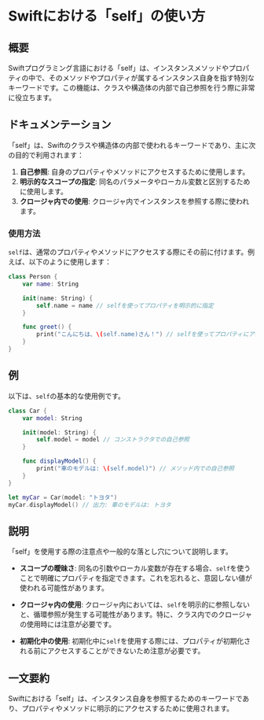 <!--
Meta Description: # Swiftにおける「self」の使い方 ## 概要 Swiftプログラミング言語における「self」は、インスタンスメソッドやプロパティの中で、そのメソッドやプロパティが属するインスタンス自身を指す特別なキーワードです。この機能は、クラスや構造体の内部で自己参照を行う際に非常に役立ちます。 ##...
Meta Keywords: self, model, name, string, swiftにおける
-->

# Swiftにおける「self」の使い方

## 概要
Swiftプログラミング言語における「self」は、インスタンスメソッドやプロパティの中で、そのメソッドやプロパティが属するインスタンス自身を指す特別なキーワードです。この機能は、クラスや構造体の内部で自己参照を行う際に非常に役立ちます。

## ドキュメンテーション
「self」は、Swiftのクラスや構造体の内部で使われるキーワードであり、主に次の目的で利用されます：

1. **自己参照**: 自身のプロパティやメソッドにアクセスするために使用します。
2. **明示的なスコープの指定**: 同名のパラメータやローカル変数と区別するために使用します。
3. **クロージャ内での使用**: クロージャ内でインスタンスを参照する際に使われます。

### 使用方法
`self`は、通常のプロパティやメソッドにアクセスする際にその前に付けます。例えば、以下のように使用します：

```swift
class Person {
    var name: String

    init(name: String) {
        self.name = name // selfを使ってプロパティを明示的に指定
    }

    func greet() {
        print("こんにちは、\(self.name)さん！") // selfを使ってプロパティにアクセス
    }
}
```

## 例
以下は、`self`の基本的な使用例です。

```swift
class Car {
    var model: String

    init(model: String) {
        self.model = model // コンストラクタでの自己参照
    }

    func displayModel() {
        print("車のモデルは: \(self.model)") // メソッド内での自己参照
    }
}

let myCar = Car(model: "トヨタ")
myCar.displayModel() // 出力: 車のモデルは: トヨタ
```

## 説明
「self」を使用する際の注意点や一般的な落とし穴について説明します。

- **スコープの曖昧さ**: 同名の引数やローカル変数が存在する場合、`self`を使うことで明確にプロパティを指定できます。これを忘れると、意図しない値が使われる可能性があります。
  
- **クロージャ内の使用**: クロージャ内においては、`self`を明示的に参照しないと、循環参照が発生する可能性があります。特に、クラス内でのクロージャの使用時には注意が必要です。

- **初期化中の使用**: 初期化中に`self`を使用する際には、プロパティが初期化される前にアクセスすることができないため注意が必要です。

## 一文要約
Swiftにおける「self」は、インスタンス自身を参照するためのキーワードであり、プロパティやメソッドに明示的にアクセスするために使用されます。